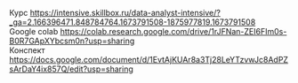 Курс https://intensive.skillbox.ru/data-analyst-intensive/?_ga=2.166396471.848784764.1673791508-1875977819.1673791508    
Google colab https://colab.research.google.com/drive/1rJFNan-ZEI6FIm0s-B0R7GApXYbcsm0n?usp=sharing  
Конспект https://docs.google.com/document/d/1EvtAjKUAr8a3Tj28LeYTzvwJc8AdPZsArDaY4ix857Q/edit?usp=sharing
